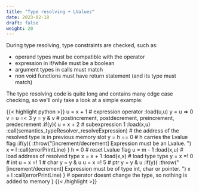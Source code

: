 ```yaml
---
title: "Type resolving + LValues"
date: 2023-02-18
draft: false
weight: 20
---
```


During type resolving, type constraints are checked, such as:
- operand types must be compatible with the operator
- expression in if/while must be a boolean
- argument types in calls must match
- non void functions must have return statement (and its type must match)

The type resolving code is quite long and contains many edge case checking, so we'll only take a look at a simple example:

{{< highlight python >}}
    u = x + 1 # expression operator
    :load(u,u)
    y = u => 0
    v = u =< 3
    y = y & v # postincrement, postdecrement, preincrement, predecrement
    :if(y){
        u = x + 2 # subexpression 1
        :load(x,u)
        :call(semantics_typeResolver_resolveExpression) # the address of the resolved type is in previous memory slot
        y = h == 0 # h carries the Lvalue flag
        :if(y){
            :throw("[increment/decrement] Expression must be an Lvalue. ")
            x = l
            :call(errorPrintLine)
        }
        h = 0 # reset Lvalue flag
        u = m - 1
        :load(x,u) # load address of resolved type
        x = x + 1
        :load(x,x) # load type type
        y = x =! 0 # int
        u = x =! 1 # char
        y = y & u
        u = x =! 5 # ptr
        y = y & u
        :if(y){
            :throw("[increment/decrement] Expression must be of type int, char or pointer. ")
            x = l
            :call(errorPrintLine)
        }
        # operator doesnt change the type, so nothing is added to memory
    }
{{< /highlight >}}